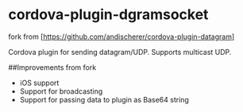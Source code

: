 # cordova-plugin-dgramsocket

fork from [https://github.com/andischerer/cordova-plugin-datagram]

Cordova plugin for sending datagram/UDP. Supports multicast UDP.

##Improvements from fork
* iOS support
* Support for broadcasting
* Support for passing data to plugin as Base64 string
